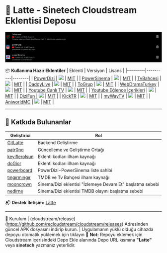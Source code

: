 # 🚀 Latte - Sinetech Cloudstream Eklentisi Deposu

![Latte Repository Banner](img/banner.png)

📦 **Kullanıma Hazır Eklentiler**
| Eklenti | Versiyon | Lisans |
|---------|----------|--------|
| [PowerDizi](powerDizi) | ![](https://img.shields.io/badge/version-3-blue) | [MIT](LICENSE) |
| [PowerSinema](powerSinema) | ![](https://img.shields.io/badge/version-3-blue) | [MIT](LICENSE) |
| [TvBahcesi](TvBahcesi) | ![](https://img.shields.io/badge/version-1-orange) | [MIT](LICENSE) |
| [DaddyLive](DaddyLive) | ![](https://img.shields.io/badge/version-1-orange) | [MIT](LICENSE) |
| [ToGrup](TOGrup) | ![](https://img.shields.io/badge/version-1-orange) | [MIT](LICENSE) |
| [WebDramaTurkey](WebDramaTurkey) | ![](https://img.shields.io/badge/version-1-orange) | [MIT](LICENSE) |
| [Youtube Canlı TV](YTCanliTV) | ![](https://img.shields.io/badge/version-1-orange) | [MIT](LICENSE) |
| [Youtube Eğlence İçerikleri](YTEglence) | ![](https://img.shields.io/badge/version-1-orange) | [MIT](LICENSE) |
| [DiziFun](DiziFun) | ![](https://img.shields.io/badge/version-1-orange) | [MIT](LICENSE) |
| [KickTR](KickTR) | ![](https://img.shields.io/badge/version-1-orange) | [MIT](LICENSE) |
| [myWayTV](myWayTV) | ![](https://img.shields.io/badge/version-1-orange) | [MIT](LICENSE) |
| [AniworldMC](AniworldMC) | ![](https://img.shields.io/badge/version-1-orange) | [MIT](LICENSE) |

---

## 🤝 Katkıda Bulunanlar

| Geliştirici | Rol |
|-------------|-----|
| [GitLatte](https://github.com/GitLatte) | Backend Geliştirme |
| [patr0nq](https://github.com/patr0nq) | Güncelleme ve Geliştirme Ortağı|
| [keyiflerolsun](https://github.com/keyiflerolsun) | Eklenti kodları ilham kaynağı |
| [doGior](https://github.com/DoGior) | Eklenti kodları ilham kaynağı |
| [powerboard](https://forum.sinetech.tr/uye/powerboard.3822/) | PowerDizi-PowerSinema liste sahibi |
| [tıngırmıngır](https://forum.sinetech.tr/uye/tingirmingir.137/) | TMDB ve Tv Bahçesi ilham kaynağı |
| [mooncrown](https://forum.sinetech.tr/uye/mooncrown.10472/) | Sinema/Dizi eklentisi "İzlemeye Devam Et" başlatma sebebi |
| [nedirne](https://forum.sinetech.tr/uye/nedirne.13409/) | Sinema/Dizi eklentisi TMDB olayını başlatma sebebi |

📬 **Destek İletişim:** [Latte](https://forum.sinetech.tr/konu/powerboard-film-ve-dizi-arsivine-ozel-cloudstream-deposu.3672/)

---
💾 Kurulum
| (cloudstream/release)(https://github.com/recloudstream/cloudstream/releases) Adresinden güncel APK dosyasını indirip kurun. |
Uygulamanın yüklü olduğu cihazda depoyu otomatik yüklemek için tıklayın
🔔 **Not:** Repoyu eklemek için Cloudstream içerisindeki Depo Ekle alanında Depo URL kısmına **"Latte"** veya **sinetech** yazmanız yeterlidir.
